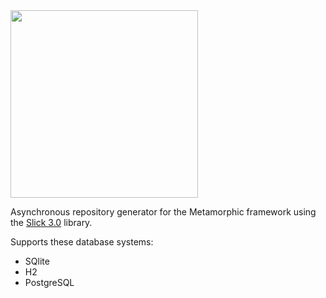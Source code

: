 <img src="http://176.111.107.16/assets/logo-slick-horizontal.png" width="300px">

Asynchronous repository generator for the Metamorphic framework using the [Slick 3.0](http://slick.typesafe.com/doc/3.0.0/) library.

Supports these database systems:
* SQlite
* H2
* PostgreSQL
